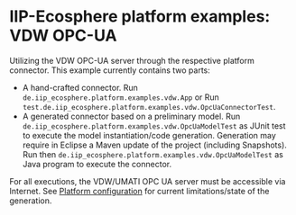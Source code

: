 # IIP-Ecosphere platform examples: VDW OPC-UA

Utilizing the VDW OPC-UA server through the respective platform connector. This example currently contains two parts:

* A hand-crafted connector. Run `de.iip_ecosphere.platform.examples.vdw.App` or Run `test.de.iip_ecosphere.platform.examples.vdw.OpcUaConnectorTest`.
* A generated connector based on a preliminary model. Run `de.iip_ecosphere.platform.examples.vdw.OpcUaModelTest` 
  as JUnit test to execute the model instantiation/code generation. Generation may require in Eclipse a Maven update of the project (including Snapshots). Run then `de.iip_ecosphere.platform.examples.vdw.OpcUaModelTest` 
  as Java program to execute the connector.

For all executions, the VDW/UMATI OPC UA server must be accessible via Internet. See [Platform configuration](https://github.com/iip-ecosphere/platform/tree/main/platform/configuration/configuration) for current limitations/state of the generation.

